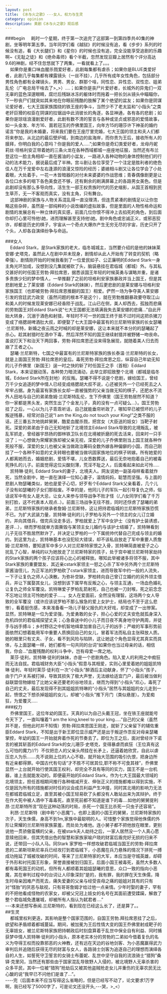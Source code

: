 ```yaml
---
layout: post
title: 《冰与火之歌》---女人、权力与生灵
category: opinion
description: 美剧《冰与火之歌》观后感
---
```

###begin
 &nbsp;&nbsp;&nbsp;&nbsp;耗时一个星期，终于第一次追完了这部第一到第四季共40集的神剧，坐等明年第五季。当年同学们看《越狱》的时候没有追，看《步步》系列的时候没有追，看《大长腿们》和《星你》的时候也没有追，完全没能享受追剧的乐趣啊~《无耻之徒》和《绝命毒师》看个半截，忽然发现豆瓣上居然有个评分高达9.6的神剧，经不住忽悠就下了两集，一看就看上了。。。
<br>
 &nbsp;&nbsp;&nbsp;&nbsp;如果你是重口味血腥杀戮爱好者，此剧每集都有虐杀；如果你是BLUE类爱好者，此剧几乎每集都有裸露镜头（一丝不挂），几乎所有成年女性角色，包括部分男性角色都有全裸镜头，男男、男女、群那个啥，同性恋、异性恋、双性恋、姐弟乱伦（广电总局干啥去了>_>）….；如果你是丧尸片爱好者，长城外的异鬼们一双无辜的蓝色深邃眼睛，腐烂后残缺冰冻的躯体时而拖着一把长剑从镜头中瞄瞄你，下一秒丧尸们就突如其来地在你眼前残酷的肢解了某个绝望的盆友；如果你是阴谋论爱好者，七大王国家族围绕的铁王座的争斗，当然少不了老太监和“小指头”之类老奸巨猾的权臣在阴谋的拉锯战中此消彼长的角逐，各显神通，各有各的悲剧；如果你是琼瑶浪漫剧爱好者，此剧有数不清的誓言与各种或坚贞或邪恶的爱情故事，如一头金发、年方16、面若冠玉的乔佛里国王，向年方15的珊莎许下神圣的婚约诺言“你是我的未婚妻，将来我们要在王座厅里完婚，七大王国的领主和夫人们都将来参加，从北边的最后壁炉城，到南边的盐海岸，而你贵为王后，接收所有人的膜拜，你明白我的心意吗？你是我的爱人…..”;如果你是奇幻类爱好者，龙母丹妮莉丝·坦格利安正带着她的三条火龙在各种西域都城一座座地征服，当然还有布兰登这位一脸主角相却一直在酱油的小盆友，一路进入各种动物的身体控制他们的行动的法术能力，据说最后成了半神。宫斗剧让各位享受了一个注定是胜利者的绝色佳人在万千宠爱中左右逢源的浪漫又惊险的经历；婆媳相斗剧又让各位学会了小处着眼，大处着手，一花一木皆暗器的对付未来婆婆的作战思维；青春偶像剧更是让各位口水多的咽下各色美食还不够，还有剩余的刷满屏幕上的各路男女美色。但是此剧却没有那么多导向性，活生生一部王权贵族时代的历史缩影，从国王首相到民生草芥，无一不客观而真实，没有主角，只有舞台。
<br>
  &nbsp;&nbsp;&nbsp;&nbsp;这部神剧的家族与人物关系混乱得一直没理清，但连贯紧凑的剧情足以让你忽略这些杂碎，虽然是一部纯粹的小说改编的虚拟故事，但是里面的人物性格命运和剧情的发展总有一种立体的真实感，前面几位你恨不得冲上去掐死的角色，到后面你却打心里可怜他\她，进而理解甚至支持他\她。剧中角色或忠诚正义，或邪恶狡诈，却都是历史的棋子，宇宙从一个奇点大爆炸产生无穷无尽的宇宙，历史只开了个头，人却各自演绎纷争与命运。
<br>

###女人   
 &nbsp;&nbsp;&nbsp;&nbsp;Eddard Stark，是Stark家族的老大，临冬城城主，当然要介绍的是他的妹妹莱安娜·史塔克，虽然此人在剧中并未现身，剧情却从此人开始有了转变的契机（略牵强）。剧情刚开始的时候我看到了一位爱民如子、公正廉明的Eddard Stark一身主角光环加成，没想到没几集就被砍了头，脑袋悬挂在君临城（都城）外。与其私交甚好的时任国王劳勃·拜拉席恩，据悉该国王年轻的时候英勇与谋略并重，是诸多贵族少妇的梦中情人，一举推翻了之前的坦格利安家族暴政并当上国王，但是其悲剧地爱上了莱安娜（Eddard Stark的妹妹），然后更悲剧的是莱安娜与坦格利安家族国王（也即被劳勃·拜拉席恩推翻的国王）相爱。俨然一场为争夺美人莱安娜引发的宫廷武力政变（虽然问题的根本不是这个），就在劳勃推翻暴政要夺取江山和美人的时候发现莱安娜已经香陨于战乱。江山已在侧，美人却西去，孤独而悲痛的劳勃国王对Eddard Stark说“七大王国都无法填满我失去莱安娜的悲痛…”自此开始大转身，沉溺于酒色和射猎，年轻时不可一世的国王终于抵不过时间这把杀猪刀变成了络腮胡啤酒肚大叔，即便娶了七大王国中最富有的兰尼斯特家族的长女瑟曦·兰尼斯特，新婚之夜云雨之时喊的却是莱安娜，这让本来就不本分的的瑟曦起了杀心。趁其射猎时在酒中下毒，然后浑然不知的国王继续射猎并被野猪一吻丧命。虽说打天下和治天下两回事，劳勃·拜拉席恩还没来得急展现，就随着美人归去而崩了王者之心。
<br>
 &nbsp;&nbsp;&nbsp;&nbsp;瑟曦·兰尼斯特，七国之中最富有的兰尼斯特家族的族长泰温·兰尼斯特的长女，就是上面国王劳勃·拜拉席恩的皇后。毒死劳勃·拜拉席恩之后，纵容自己年幼无知的儿子乔佛里（新国王）逞一时之快的斩了时任国王之手（首相）Eddard Stark，本来证据动荡，各种势力暗流涌动，此举立即招致整个北境（都城是临冬城，Eddard Stark所在封地）的反叛。瑟曦不得不说是个悲剧，嫁给国王，曾经万千少女追逐的梦中情人已经变成络腮胡大叔不说，心还被另外一个已经死去之人牢牢占据。身为最富有家族长女却一直被强势的父亲当做无知的棋子，还肥水不流外人田地与自己的弟弟詹姆·兰尼斯特乱伦，生下乔佛里（国王劳勃居然不知道？你一家都是黑头发，突然生出了个金发儿子，真的没有一点可疑么…）。国王劳勃挂了之后，一心以为儿子乖乖听话，自己就能垂帘听政了，哪知早已被惯坏的儿子叛逆残暴，经常对自己说“I am the King,do not touch your King!”之类不服的话，还三番五次地挑衅舅舅，酷爱血腥杀戮，把宫女（大臣送的妓女）当靶子射死。深爱的弟弟由于自己无知地斩了北境领主Eddard Stark导致的北境叛乱，被乱军抓走，曾经器宇昂扬的御林铁卫队长在北境被折磨的死去活来，回来时一只手没了；一心想做为荣耀家族却被父亲无视，深爱的儿子乔佛里刚当上国王就各种作死般不服，深爱的女儿也被父亲当做政治筹码全数外嫁各种偏僻的小国，而自己刚挂了一个各种不如意的丈夫转眼也要被当做巩固家族地位的棋子转嫁。所有她爱的人都离她而去，婚姻悲剧，爱情不堪，儿女悉数葬送，最后无奈地抱着自己的被毒死挣扎的儿子。前面觉得这位尖酸刻薄，荒淫不耻之人，后面看起来如此可怜…..
<br>
 &nbsp;&nbsp;&nbsp;&nbsp;凯特琳·徒利, Eddard Stark的妻子，北境夫人。网友说她一副圣母样看着就作死，当然全剧中，她一直在演绎一位知心妻子，温情妈妈，聪慧而坚强。与上面的悲剧人物瑟曦类似，她也是爱子心切，好歹有个Eddard Stark父亲看着，几个儿子没有如瑟曦的子女们那般废。不幸的是，他同儿子的军队一起引导复仇之师，俗话说军中有女人是大忌，让女人来参与领导战争不败才怪（/\_/\女同学们看了千万别打脸，这不代表本人观点..）。前面三场战争无往不胜，同时还俘虏了瑟曦的弟弟，兰尼斯特家族的继承者詹姆·兰尼斯特，这让把持君临城的兰尼斯特家族恐慌不已。为扩大武装力量，凯特琳·徒利的儿子罗柏与另外一个领主的女儿订立婚约，并向其借兵，借完兵没走多远，罗柏就爱上了军中女护士（没有护士装诱惑，差评…），继而罗柏就单方面撕毁与某领主女儿婚约与该护士结婚了，凯特琳看到儿子无往不胜居然默许了，并决定让罗柏的一个下属统帅代替自己完成与领主的婚约。到这里为止，凯特琳基本也没犯较大错误，却不该私自放走了军中重要人质詹姆·兰尼斯特，要知道军中多少人对兰尼斯特家恨之入骨，凯特琳简直被爱子之心扰乱了心智，单纯的以为她放走了兰尼斯特家的孩子，处于宫中被兰尼斯特家劫持的Stark家族的两个孩子应该将心比心的被释放。哪知此举被诸多将领不服，其中Stark家族的重要盟友、其近亲cstark家领主一怒之心杀了军中另外两个兰尼斯特家酱油侄儿，为正军法的罗柏砍了cstark家领主，进而导致军中约一般的人流失，一下子让复仇之师人心涣散。为弥补空缺，罗柏转向自己曾订立婚约的另外领主借兵，并让下属娶其女儿，没想到该下属早有反叛之心，与领主互通，一场血色婚礼让复仇之师全军覆没。凯特琳爱子罗柏乱箭射死，自己也被一刀封喉，死之前念念不忘地让领主可怜她的爱子…..。女人在爱面前，全然没有理智。这场两个女人导致的全军覆没（或许应该说罗柏不那么猴急的爱上女护士，结局也不至于这么悲惨），看着挺伤感，本来准备看一场儿子替父报仇的大好戏，却变成了一出惨案。显然，凯特琳是一位为爱坚强，为爱勇敢的女子，担心心爱的丈夫安危就孤身深入危机四伏的君临城探望丈夫；心急昏迷中的小儿子而日夜不离身地守护两周，并徒手与凶手搏斗；乡村野店之中机智地缉拿加害自己儿子的凶手；严峻的军事形势前面依然幻想着能用军中重要人质换回自己的女儿，冒着军法而私自主张释放人质。她的眼里只有丈夫、子女，看不到风险与陷阱，这让她这个角色显得尤其真实而具体，与上面瑟曦一样，她们都有一句共同的台词“如果你也当过母亲的话，相信我，你会…”血腥残酷的权利斗争中，岂有母爱一席之地。
<br>
  &nbsp;&nbsp;&nbsp;&nbsp;莱莎·徒利，凯特琳·徒利的妹妹，亦是一个悲剧角色。陷入爱人的利用之中痴狂而无法自拔。君临城财务大臣“小指头”假意与其相爱，实则心里爱着她的姐姐凯特琳·徒利，年轻时莱莎·徒利在一次“小指头”醉酒后主动献身，怀了“小指头”孩子，由于门户关系被打掉，导致其损失了极大声誉，无法嫁给适宜门户，最后被当做利益联盟信物嫁给了比她父亲还要老的谷地领主，继而为得到“小指头”欢心，毒死了自己的丈夫，最后发现得不到其姐姐凯特琳的“小指头”居然与其姐姐的女儿走到一起，愤恨之下想杀掉姐姐的女儿，却被“小指头”推下月门（类似悬崖）。为爱痴狂，为爱覆灭…..
<br>
###权力   
 &nbsp;&nbsp;&nbsp;&nbsp;乔佛里国王，这位年幼的国王。天真的以为自己头戴王冠，坐在铁王座就能号令天下了，一直叫嚷着“I  am  the king,kneel to  your  king…..”自己的父亲（虽然并不是，但他此时并不知情）劳勃·拜拉席恩国王刚走，就斩了父亲留下的辅佐重臣Eddard Stark，不知是出于新王即位显示威严还是出于叛逆作祟反对母亲瑟曦掌控，年幼的国王一开始就奔着作死的节奏去了。即位为王之后，面对曾经许下诺言的被其斩首的Eddard Stark的女儿珊莎·史塔克，变得暴虐而疯狂（王位真有这么可怕的魔力//?）不仅把恋人的父亲头颅挂在长矛上，还逼着她欣赏，自此以虐压恋人为乐…….先不说刚上位的人心不稳，就开始大范围的吸引仇恨，把身边所有近亲都得罪。中国古代有句话“才不胜不可居其位,职不称不可食其禄”，乔佛里显然一上台就开始行使其国王权利，却完全不具有等同的实力，国王不是一台机器，谁上去就能发动的。即便最开始的Eddard Stark，作为七大王国最大领域的北境领主，担任首相期间推行各种缩减开支、伸张正义的措施都难以得到实施，不仅是因为所有的措施都对时任的议会成员利益产生冲撞，同时其北境的影响力无法在都城君临城立足，直至其被小国王轻易砍了头都没有人敢站出来为其辩护。终于在作大死中被人酒中下毒毒死，直至死前都不知道是谁下的毒….如他的舅舅提利昂·兰尼斯特所言“现在这种动荡的时局，杀死一个国王比杀死一只虫子还容易”。<br>
   &nbsp;&nbsp;&nbsp;&nbsp;利昂·兰尼斯特（剧中称“小恶魔”）。也即上面的小国王的舅舅，兰尼斯特家族的次子，天生侏儒，身高不到1m,家族中最聪明的人。可惜整个家族觉得他侏儒的外形让荣耀的兰尼斯特家族蒙羞，而处处为难他。连小舅子都不把他放在眼里，更别说他一贯骄傲蛮横的父亲，在被stark夫人劫持之后，一家人居然没一个人真心愿意赎他回来，但其凭借出色的智慧和家族家喻户晓的财富后盾完好无损的归来不说，还带回一小队人马。同Stark 家罗柏一样想攻破君临城当国王的劳勃·拜拉席恩的二弟斯坦斯尼率兵已经攻打到君临城下，小恶魔在兵力悬殊的情况下拼死一搏成功拖延了城被攻破的时间，等来了兰尼斯特家的大军，本应当是守城英雄，却碍于外形和衬托国王形象，荣誉直接被划归国王。后面小国王被毒死，虽然大多数人都有毒死国王的动机，但所有人都顺着其姐姐瑟曦的意思，众口一致的指向小恶魔，其在审判过程中的台词让人印象深刻“是的，我有罪，我的罪在天生侏儒，降生时母亲因难产而死去，痛失爱妻的父亲与经受丧母之痛的姐姐对其有的只有对“怪胎”的厌恶与敌视，只有哥哥詹姆才给过他一点亲情。少年时娶的妻子，罕有的不把他看成怪物的农家女，却被父兄冠上妓女的名号在其面前遭受蹂躏，解救了整个君临城免遭屠城，却被所有人指认为弑君者….”
<br>
---本来还想写泰闻.兰尼斯特的，看到现在已经这么长了，还是算了。。
<br>
##生灵   
 &nbsp;&nbsp;&nbsp;&nbsp;都城里权利更迭，其影响是整个国家范围的，自国王劳勃.拜拉席恩挂了之后，欲望和矛盾顺着都城蔓延。期间，被加冕为王后性情大变的国王乔佛里射成靶子的无辜妓女，被兰尼斯特家族把持朝政后时刻盘算着于乱世中保全自有利益、同时捕获梦中情人凯特琳·徒利的小指头，原本老实本分的劳勃的二弟如今借着复仇的名义为夺得王权而投靠邪恶的火神教，还有远在天边的谷地剑客、为小恶魔赢得武力审判后并追随后获得无尽的财富与女人，各路骑士剑客为追逐自己的理想而演绎各自的人生，如誓死守卫誓言的女骑士布蕾妮、乱世中坚守自我的流浪骑士“猎狗”桑铎·克里冈，当然还有那些由于国家混乱导致野人入侵的，被北境野人无辜杀害的众多平民，其中一位被“猎狗”抢劫后又被其他盗贼抢走女儿并重伤的无辜农民无比心酸的说“我早已不问他们是谁了…”。
<br>
----完（后面本来不应当写得这么省略的，但是已经写不动了，论文要求1万字啊，我已经写了5000字了，可是论文还没开头,---哭，>_<）
